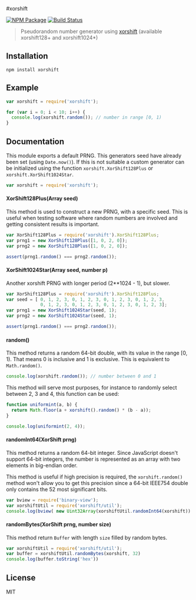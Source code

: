 #xorshift

[![NPM Package](https://img.shields.io/npm/v/xorshift.svg?style=flat-square)](https://www.npmjs.org/package/xorshift)
[![Build Status](https://img.shields.io/travis/AndreasMadsen/xorshift.svg?branch=master&style=flat-square)](https://travis-ci.org/AndreasMadsen/xorshift)

> Pseudorandom number generator using [xorshift](http://xorshift.di.unimi.it/) (available xorshift128+ and xorshift1024*)

## Installation

```shell
npm install xorshift
```

## Example

```javascript
var xorshift = require('xorshift');

for (var i = 0; i < 10; i++) {
  console.log(xorshift.random()); // number in range [0, 1)
}
```

## Documentation

This module exports a default PRNG. This generators seed have already been set (using `Date.now()`).
If this is not suitable a custom generator can be initialized using the function `xorshift.XorShift128Plus` or `xorshift.XorShift1024Star`.

```javascript
var xorshift = require('xorshift');
```

#### XorShift128Plus(Array seed)

This method is used to construct a new PRNG, with a specific seed.
This is useful when testing software where random numbers are involved and getting consistent results is important.

```javascript
var XorShift128Plus = require('xorshift').XorShift128Plus;
var prng1 = new XorShift128Plus([1, 0, 2, 0]);
var prng2 = new XorShift128Plus([1, 0, 2, 0]);

assert(prng1.random() === prng2.random());
```

#### XorShift1024Star(Array seed, number p)

Another xorshift PRNG with longer period (2**1024 - 1), but slower.

```javascript
var XorShift128Plus = require('xorshift').XorShift128Plus;
var seed = [ 0, 1, 2, 3, 0, 1, 2, 3, 0, 1, 2, 3, 0, 1, 2, 3,
             0, 1, 2, 3, 0, 1, 2, 3, 0, 1, 2, 3, 0, 1, 2, 3];
var prng1 = new XorShift1024Star(seed, 1);
var prng2 = new XorShift1024Star(seed, 1);

assert(prng1.random() === prng2.random());
```

#### random()

This method returns a random 64-bit double, with its value in the range [0, 1).
That means 0 is inclusive and 1 is exclusive. This is equivalent to
`Math.random()`.

```javascript
console.log(xorshift.random()); // number between 0 and 1
```

This method will serve most purposes, for instance to randomly select between
2, 3 and 4, this function can be used:

```javascript
function uniformint(a, b) {
  return Math.floor(a + xorshift().random() * (b - a));
}

console.log(uniformint(2, 4));
```

#### randomInt64(XorShift prng)

This method returns a random 64-bit integer. Since JavaScript doesn't support
64-bit integers, the number is represented as an array with two elements in
big-endian order.

This method is useful if high precision is required, the `xorshift.random()`
method won't allow you to get this precision since a 64-bit IEEE754 double
only contains the 52 most significant bits.

```javascript
var bview = require('binary-view');
var xorshiftUtil = require('xorshift/util');
console.log(bview( new Uint32Array(xorshiftUtil.randomInt64(xorshift)) ));
```

#### randomBytes(XorShift prng, number size)

This method return `Buffer` with length `size` filled by random bytes.

```javascript
var xorshiftUtil = require('xorshift/util');
var buffer = xorshiftUtil.randomBytes(xorshift, 32)
console.log(buffer.toString('hex'))
```

## License

MIT
